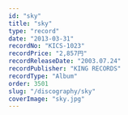```yaml
---
id: "sky"
title: "sky"
type: "record"
date: "2013-03-31"
recordNo: "KICS-1023"
recordPrice: "2,857円"
recordReleaseDate: "2003.07.24"
recordPublisher: "KING RECORDS"
recordType: "Album"
order: 3501
slug: "/discography/sky"
coverImage: "sky.jpg"
---
```



